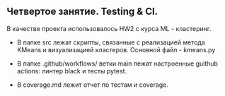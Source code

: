## Четвертое занятие. Testing & CI.

В качестве проекта использовалось HW2 с курса ML - кластеринг. 

- В папке src лежат скрипты, связанные с реализацией метода KMeans и визуализацией кластеров. Основной файл - kmeans.py

- В папке .github/workflows/ ветки main лежат настроенные guithub actions: линтер black и тесты pytest.

- В coverage.md лежит отчет по тестам и coverage.